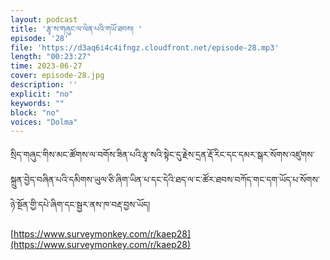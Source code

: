 ```yaml
---
layout: podcast
title: 'རྩྭ་ས་གཞུང་ལ་ལེན་པའི་གཡོ་ཐབས། '
episode: '28'
file: 'https://d3aq6i4c4ifngz.cloudfront.net/episode-28.mp3'
length: "00:23:27"
time: 2023-06-27
cover: episode-28.jpg
description: ''
explicit: "no"
keywords: ""
block: "no"
voices: "Dolma"
---
```

སྲིད་གཞུང་གིས་མང་ཚོགས་ལ་བགོས་ཟིན་པའི་རྩྭ་སའི་སྟེང་དུ་རྗེས་དྲན་རྡོ་རིང་དང་དམར་སྒར་སོགས་འཛུགས་སྐྲུན་བྱེད་བཞིན་པའི་དམིགས་ཡུལ་ཅི་ཞིག་ཡིན་པ་དང་དེའི་ཐད་ལ་ང་ཚོར་ཐབས་བཀོད་གང་དག་ཡོད་པ་སོགས་ཉེ་སྔོན་གྱི་དཔེ་ཞིག་དང་སྦྱར་ནས་ཁ་བརྡ་བྱས་ཡོད།

[https://www.surveymonkey.com/r/kaep28](https://www.surveymonkey.com/r/kaep28)

